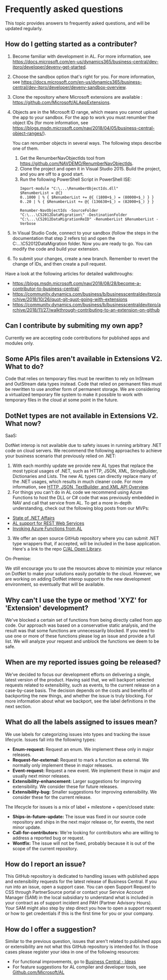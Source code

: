 # Frequently asked questions
This topic provides answers to frequently asked questions, and will be updated regularly.

## How do I getting started as a contributer?
1. Become familiar with development in AL. For more information, see https://docs.microsoft.com/en-us/dynamics365/business-central/dev-itpro/developer/devenv-get-started.  
2. Choose the sandbox option that's right for you. For more information, see https://docs.microsoft.com/en-us/dynamics365/business-central/dev-itpro/developer/devenv-sandbox-overview.  
3. Clone the repository where Microsoft extensions are available : https://github.com/Microsoft/ALAppExtensions.  
4. Objects are in the Microsoft ID range, which means you cannot upload the app to your sandbox. For the app to work you must renumber the object IDs (for more information, see https://blogs.msdn.microsoft.com/nav/2018/04/05/business-central-object-ranges/).  
    
    You can renumber objects in several ways. The following steps describe one of them.  
    
	1. Get the RenumberNavObjectIds tool from https://github.com/NAVDEMO/RenumberNavObjectIds.  
    2. Clone the project and open it in Visual Studio 2015. Build the project, and you are off to a good start.  
    3. Run the following PowerShell Script in PowerShell ISE:  
       ```
       Import-module "C:\...\RenumberObjectIds.dll"  
	   $RenumberList = @{}  
	   0..1000 | % { $RenumberList += @{ (1800+$_) = (80000+$_) } }  
	   0..20 | % { $RenumberList += @{ (136630+$_) = (82000+$_) } }  
		 
	   Renumber-NavObjectIds -SourceFolder "C:\...\C52012DataMigration\" -DestinationFolder "C:\...\C52012DataMigrationReID" -RenumberList $RenumberList -Verbose  
       ```
5. In Visual Studio Code, connect to your sandbox (follow the steps in the documentation that step 2 refers to) and open the C:\...\C52012DataMigration folder. Now you are ready to go. You can modify the code and build your extension.  
6. To submit your changes, create a new branch. Remember to revert the change of IDs, and then create a pull request. 

Have a look at the following articles for detailed walkthroughs:  
* https://blogs.msdn.microsoft.com/nav/2018/08/28/become-a-contributor-to-business-central/  
* https://community.dynamics.com/business/b/businesscentraldevitpro/archive/2018/10/26/quot-git-quot-going-with-extensions  
* https://community.dynamics.com/business/b/businesscentraldevitpro/archive/2018/11/27/walkthrough-contributing-to-an-extension-on-github

## Can I contribute by submiting my own app?
Currently we are accepting code contributions for published apps and modules only.
 
## Some APIs files aren't available in Extensions V2. What to do?
Code that relies on temporary files must be rewritten to rely on InStream and OutStream data types instead. Code that relied on permanent files must be rewritten to use another form of permanent storage.
We are considering a virtualized temporary file system to make it possible to work with temporary files in the cloud at some point in the future.

## DotNet types are not available in Extensions V2. What now?
SaaS:  

DotNet interop is not available due to safety issues in running arbitrary .NET code on cloud servers. We recommend the following approaches to achieve your business scenario that previously relied on .NET:
1. With each monthly update we provide new AL types that replace the most typical usages of .NET, such as HTTP, JSON, XML, StringBuilder, Dictionaries and Lists. The new AL types can directly replace many of the .NET usages, which results in much cleaner code. For more information, see [HTTP, JSON, TextBuilder, and XML API Overview](https://docs.microsoft.com/en-us/dynamics365/business-central/dev-itpro/developer/devenv-restapi-overview).  
2. For things you can't do in AL code we recommend using Azure Functions to host the DLL or C# code that was previously embedded in NAV and call that service from AL. To get a more in-depth understanding, check out the following blog posts from our MVPs:  

* [State of .NET Affairs](http://vjeko.com/state-net-affairs/)  
* [AL support for REST Web Services](http://www.kauffmann.nl/2017/06/24/al-support-for-rest-web-services/)  
* [Invoking Azure Functions from AL](http://vjeko.com/invoking-azure-functions-al/)  

3. We offer an open source GitHub repository where you can submit .NET type wrappers that, if accepted, will be included in the base application. Here's a link to the repo [C/AL Open Library](https://github.com/Microsoft/cal-open-library).

On-Premise:  

We still encourage you to use the resources above to minimize your reliance on DotNet to make your solutions easily portable to the cloud. However, we are working on adding DotNet interop support to the new development environment, so eventually that will be available.

## Why can't I use the type or method 'XYZ' for 'Extension' development?
We've blocked a certain set of functions from being directly called from app code. Our approach was based on a conservative static analysis, and the result was that some functions are unnecessarily blocked. If you need to use one or more of these functions please log an issue and provide a full list. We will analyze your request and unblock the functions we deem to be safe.

## When are my reported issues going be released?

We’ve decided to focus our development efforts on delivering a single, latest version of the product. Having said that, we will backport selected requests related to extensibility, such as events, to the current release on a case-by-case basis. The decision depends on the costs and benefits of backporting the new things, and whether the issue is truly blocking. For more information about what we backport, see the label definitions in the next section.

## What do all the labels assigned to issues mean?
We use labels for categorizing issues into types and tracking the issue lifecycle. Issues fall into the following types:

* **Enum-request:** Request an enum. We implement these only in major releases.
* **Request-for-external:** Request to mark a function as external. We normally only implement these in major releases.
* **Event-request:** Request a new event. We implement these in major and usually next minor releases.
* **Extensibility-enhancement:** Larger suggestions for improving extensibility. We consider these for future releases.
* **Extensibility-bug:** Smaller suggestions for improving extensibility. We consider these for the current release.

The lifecycle for issues is a mix of label + milestone + open/closed state:

* **Ships-in-future-update:** The issue was fixed in our source code repository and ships in the next major release or, for events, the next minor update.
* **Call-for-contributors:** We're looking for contributors who are willing to address a reported bug or request.
* **Wontfix:** The issue will not be fixed, probably because it is out of the scope of the current repository.

## How do I report an issue?
This GitHub repository is dedicated to handling issues with published apps and extensibility requests for the latest release of Business Central. If you run into an issue, open a support case. You can open Support Request to CSS through PartnerSource portal or contact your Service Account Manager (SAM) in the local subsidiary to understand what is included in your contract as of support incident and PAH (Partner Advisory Hours). Your SAM might also step by step direct you how to open a support request or how to get credentials if this is the first time for you or your company.

## How do I offer a suggestion?
Similar to the previous question, issues that aren't related to published apps or extensibility are not what this GitHub repository is intended for. In those cases please register your idea in one of the following resources:  

* For functional improvements, go to [Business Central - Ideas](https://experience.dynamics.com/ideas/list/?forum=e288ef32-82ed-e611-8101-5065f38b21f1)  
* For feature suggestions for AL compiler and developer tools, see [Github.com/Microsoft/AL](https://github.com/Microsoft/AL/issues)  
